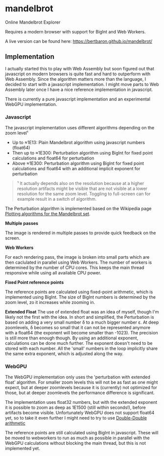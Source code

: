 # mandelbrot
Online Mandelbrot Explorer

Requires a modern browser with support for BigInt and Web Workers.

A live version can be found here: https://bertbaron.github.io/mandelbrot/

## Implementation

I actually started this to play with Web Assembly but soon figured out that javascript on modern browsers is quite fast and hard to outperform with Web Assembly. Since the algorithm matters more than the language, I decided to start with a javascript implementation. I might move parts to Web Assembly later once I have a nice reference implementation in javascript.

There is currently a pure javascript implementation and an experimental WebGPU implementation.

### Javascript

The javascript implementation uses different algorithms depending on the zoom level¹

* Up to ≈1E13: Plain Mandelbrot algorithm using javascript numbers (float64)
* Then up to ≈1E300: Perturbation algorithm using BigInt for fixed point calculations and float64 for perturbation
* Above ≈1E300: Perturbation algorithm using BigInt for fixed point calculations and float64 with an additional implicit exponent for perturbation

> ¹ It actually depends also on the resolution because at a higher resolution artifacts might be visible that are not visible at a lower resolution for the same zoom level. Toggling to full-screen can for example result in a switch of algorithm.

The Perturbation algorithm is implemented based on the Wikipedia page [Plotting algorithms for the Mandelbrot set](https://en.wikipedia.org/wiki/Plotting_algorithms_for_the_Mandelbrot_set#Perturbation_theory_and_series_approximation).

**Multiple passes**

The image is rendered in multiple passes to provide quick feedback on the screen.  

**Web Workers**

For each rendering pass, the image is broken into small parts which are then caclulated in parallel using Web Workers. The number of workers is determined by the number of CPU cores. This keeps the main thread responsive while using all available CPU power.

**Fixed Point reference points**

The reference points are calculated using fixed-point arithmetic, which is implemented using BigInt. The size of BigInt numbers is determined by the zoom level, zo it increases while zooming in.

**Extended Float**
The use of extended float was an idea of myself, though I'm likely not the first with the idea. In short and simplified, the Perturbation is based on adding a very small number δ to a much bigger number ε. At deep zoomlevels, δ becomes so small that it can not be represented anymore with a float64 (the exponent will become smaller than -1023). The precision is still more than enough though. By using an additional exponent, calculations can be done much further. The exponent doesn't need to be stored with each number. All the 'small' numbers in the loop implicitly share the same extra exponent, which is adjusted along the way. 

### WebGPU

The WebGPU implementation only uses the 'perturbation with extended float' algorithm. For smaller zoom levels this will not be as fast as one might expect, but at deeper zoomlevels because it is (currently) not optimized for those, but at deeper zoomlevels the performance difference is significant. 

The implementation uses float32 numbers, but with the extended exponent it is possible to zoom as deep as 1E1500 (still within seconds!), before artifacts become visible. Unfortunately WebGPU does not support float64 yet, so to take it even further I might need to try to use [Double-Double arithmetic](https://en.wikipedia.org/wiki/Quadruple-precision_floating-point_format)

The reference points are still calculated using BigInt in javascript. These will be moved to webworkers to run as much as possible in parallel with the WebGPU calculations without blocking the main thread, but this is not implemented yet.
